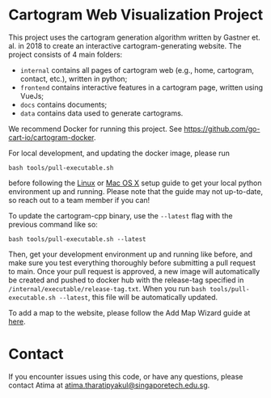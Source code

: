 # Cartogram Web Visualization Project

This project uses the cartogram generation algorithm written by Gastner et. al. in 2018 to create an interactive cartogram-generating website. The project consists of 4 main folders:

- `internal` contains all pages of cartogram web (e.g., home, cartogram, contact, etc.), written in python;
- `frontend` contains interactive features in a cartogram page, written using VueJs;
- `docs` contains documents;
- `data` contains data used to generate cartograms.

We recommend Docker for running this project. See https://github.com/go-cart-io/cartogram-docker.

For local development, and updating the docker image, please run

```
bash tools/pull-executable.sh
```

before following the [Linux](docs/setup-ubuntu.md) or [Mac OS X](docs/setup-osx.md) setup guide to get your local python environment up and running. Please note that the guide may not up-to-date, so reach out to a team member if you can!

To update the cartogram-cpp binary, use the `--latest` flag with the previous command like so:

```
bash tools/pull-executable.sh --latest
```

Then, get your development environment up and running like before, and make sure you test everything thoroughly before submitting a pull request to main. Once your pull request is approved, a new image will automatically be created and pushed to docker hub with the release-tag specified in `/internal/executable/release-tag.txt`. When you run `bash tools/pull-executable.sh --latest`, this file will be automatically updated.

To add a map to the website, please follow the Add Map Wizard guide at [here](docs/addmap/addmap.md).

# Contact

If you encounter issues using this code, or have any questions, please contact Atima at atima.tharatipyakul@singaporetech.edu.sg.
